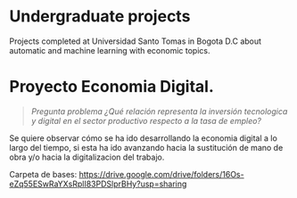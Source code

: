 # Undergraduate projects
Projects completed at Universidad Santo Tomas in Bogota D.C about automatic and machine learning with economic topics.

# **Proyecto Economia Digital.**

> *Pregunta problema ¿Qué relación representa la inversión tecnologica y digital en el sector productivo respecto a la tasa de empleo?*

Se quiere observar cómo se ha ido desarrollando la economia digital a lo largo del tiempo, si esta ha ido avanzando hacia la sustitución de mano de obra y/o hacia la digitalizacion del trabajo.

Carpeta de bases:
https://drive.google.com/drive/folders/16Os-eZq55ESwRaYXsRplI83PDSlprBHy?usp=sharing
